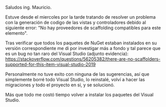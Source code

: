 Saludos ing. Mauricio.

Estuve desde el miercoles por la tarde tratando de resolver un problema con la generación de codigo de las vistas y controladores debido al siguiente error: "No hay proveedores de scaffolding compatibles para este elemento".

Tras verificar que todos los paquetes de NuGet estaban instalados en su versión correspondiente me di por investigar más a fondo y tal parece que es un bug no tan raro del Visual Studio (adjunto evidencia): https://stackoverflow.com/questions/56205382/there-are-no-scaffolders-supported-for-this-item-visual-studio-2019

Personalmente no tuve exito con ninguna de las sugerencias, así que simplemente borré todo Visual Studio, lo reinstalé, volví a hacer las migraciones y todo el proyecto en sí, y se solucionó.

Más que todo me costó tiempo volver a instalar los paquetes del Visual Studio.
